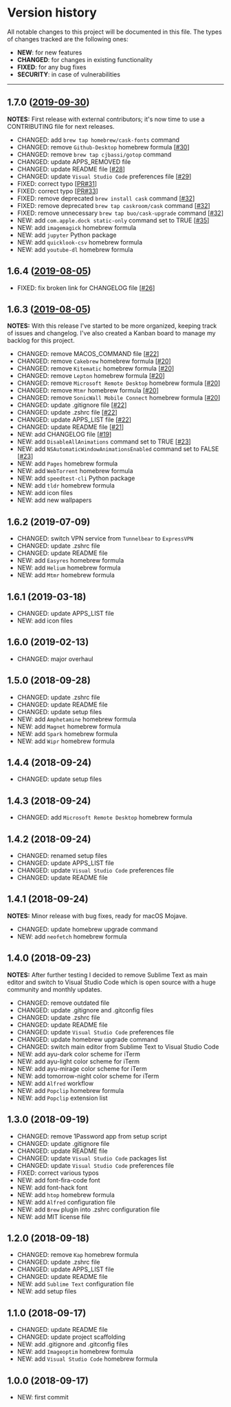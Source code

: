 # Version history

All notable changes to this project will be documented in this file. The types of changes tracked are the following ones:

* __NEW__: for new features
* __CHANGED__: for changes in existing functionality
* __FIXED__: for any bug fixes
* __SECURITY__: in case of vulnerabilities

---

## __1.7.0__ ([2019-09-30](https://github.com/MarioCatuogno/Clean-macOS/milestone/2))

__NOTES:__ First release with external contributors; it's now time to use a CONTRIBUTING file for next releases.

* CHANGED: add `brew tap homebrew/cask-fonts` command
* CHANGED: remove `Github-Desktop` homebrew formula [[#30](https://github.com/MarioCatuogno/Clean-macOS/issues/30)]
* CHANGED: remove `brew tap cjbassi/gotop` command
* CHANGED: update APPS_REMOVED file
* CHANGED: update README file [[#28](https://github.com/MarioCatuogno/Clean-macOS/issues/28)]
* CHANGED: update `Visual Studio Code` preferences file [[#29](https://github.com/MarioCatuogno/Clean-macOS/issues/29)]
* FIXED: correct typo [[PR#31](https://github.com/MarioCatuogno/Clean-macOS/pull/31)]
* FIXED: correct typo [[PR#33](https://github.com/MarioCatuogno/Clean-macOS/pull/33)]
* FIXED: remove deprecated `brew install cask` command [[#32](https://github.com/MarioCatuogno/Clean-macOS/issues/32)]
* FIXED: remove deprecated `brew tap caskroom/cask` command [[#32](https://github.com/MarioCatuogno/Clean-macOS/issues/32)]
* FIXED: remove unnecessary `brew tap buo/cask-upgrade` command [[#32](https://github.com/MarioCatuogno/Clean-macOS/issues/32)]
* NEW: add `com.apple.dock static-only` command set to TRUE [[#35](https://github.com/MarioCatuogno/Clean-macOS/issues/35)]
* NEW: add `imagemagick` homebrew formula
* NEW: add `jupyter` Python package
* NEW: add `quicklook-csv` homebrew formula
* NEW: add `youtube-dl` homebrew formula

## __1.6.4__ ([2019-08-05](https://github.com/MarioCatuogno/Clean-macOS/milestone/3))

* FIXED: fix broken link for CHANGELOG file [[#26](https://github.com/MarioCatuogno/Clean-macOS/issues/26)]

## __1.6.3__ ([2019-08-05](https://github.com/MarioCatuogno/Clean-macOS/milestone/1))

__NOTES:__ With this release I've started to be more organized, keeping track of issues and changelog. I've also created a Kanban board to manage my backlog for this project.

* CHANGED: remove MACOS_COMMAND file [[#22](https://github.com/MarioCatuogno/Clean-macOS/issues/22)]
* CHANGED: remove `Cakebrew` homebrew formula [[#20](https://github.com/MarioCatuogno/Clean-macOS/issues/20)]
* CHANGED: remove `Kitematic` homebrew formula [[#20](https://github.com/MarioCatuogno/Clean-macOS/issues/20)]
* CHANGED: remove `Lepton` homebrew formula [[#20](https://github.com/MarioCatuogno/Clean-macOS/issues/20)]
* CHANGED: remove `Microsoft Remote Desktop` homebrew formula [[#20](https://github.com/MarioCatuogno/Clean-macOS/issues/20)]
* CHANGED: remove `Mtmr` homebrew formula [[#20](https://github.com/MarioCatuogno/Clean-macOS/issues/20)]
* CHANGED: remove `SonicWall Mobile Connect` homebrew formula [[#20](https://github.com/MarioCatuogno/Clean-macOS/issues/20)]
* CHANGED: update .gitignore file [[#22](https://github.com/MarioCatuogno/Clean-macOS/issues/22)]
* CHANGED: update .zshrc file [[#22](https://github.com/MarioCatuogno/Clean-macOS/issues/22)]
* CHANGED: update APPS_LIST file [[#22](https://github.com/MarioCatuogno/Clean-macOS/issues/22)]
* CHANGED: update README file [[#21](https://github.com/MarioCatuogno/Clean-macOS/issues/21)]
* NEW: add CHANGELOG file [[#19](https://github.com/MarioCatuogno/Clean-macOS/issues/19)]
* NEW: add `DisableAllAnimations` command set to TRUE [[#23](https://github.com/MarioCatuogno/Clean-macOS/issues/23)]
* NEW: add `NSAutomaticWindowAnimationsEnabled` command set to FALSE [[#23](https://github.com/MarioCatuogno/Clean-macOS/issues/23)]
* NEW: add `Pages` homebrew formula
* NEW: add `WebTorrent` homebrew formula
* NEW: add `speedtest-cli` Python package
* NEW: add `tldr` homebrew formula
* NEW: add icon files
* NEW: add new wallpapers

## __1.6.2__ (2019-07-09)

* CHANGED: switch VPN service from `Tunnelbear` to `ExpressVPN`
* CHANGED: update .zshrc file
* CHANGED: update README file
* NEW: add `Easyres` homebrew formula
* NEW: add `Helium` homebrew formula
* NEW: add `Mtmr` homebrew formula

## __1.6.1__ (2019-03-18)

* CHANGED: update APPS_LIST file
* NEW: add icon files

## __1.6.0__ (2019-02-13)

* CHANGED: major overhaul

## __1.5.0__ (2018-09-28)

* CHANGED: update .zshrc file
* CHANGED: update README file
* CHANGED: update setup files
* NEW: add `Amphetamine` homebrew formula
* NEW: add `Magnet` homebrew formula
* NEW: add `Spark` homebrew formula
* NEW: add `Wipr` homebrew formula

## __1.4.4__ (2018-09-24)

* CHANGED: update setup files

## __1.4.3__ (2018-09-24)

* CHANGED: add `Microsoft Remote Desktop` homebrew formula

## __1.4.2__ (2018-09-24)

* CHANGED: renamed setup files
* CHANGED: update APPS_LIST file
* CHANGED: update `Visual Studio Code` preferences file
* CHANGED: update README file

## __1.4.1__ (2018-09-24)

__NOTES:__ Minor release with bug fixes, ready for macOS Mojave.

* CHANGED: update homebrew upgrade command
* NEW: add `neofetch` homebrew formula

## __1.4.0__ (2018-09-23)

__NOTES:__ After further testing I decided to remove Sublime Text as main editor and switch to Visual Studio Code which is open source with a huge community and monthly updates.

* CHANGED: remove outdated file
* CHANGED: update .gitignore and .gitconfig files
* CHANGED: update .zshrc file
* CHANGED: update README file
* CHANGED: update `Visual Studio Code` preferences file
* CHANGED: update homebrew upgrade command
* CHANGED: switch main editor from Sublime Text to Visual Studio Code
* NEW: add ayu-dark color scheme for iTerm
* NEW: add ayu-light color scheme for iTerm
* NEW: add ayu-mirage color scheme for iTerm
* NEW: add tomorrow-night color scheme for iTerm
* NEW: add `Alfred` workflow
* NEW: add `Popclip` homebrew formula
* NEW: add `Popclip` extension list

## __1.3.0__ (2018-09-19)

* CHANGED: remove 1Password app from setup script
* CHANGED: update .gitignore file
* CHANGED: update README file
* CHANGED: update `Visual Studio Code` packages list
* CHANGED: update `Visual Studio Code` preferences file
* FIXED: correct various typos
* NEW: add font-fira-code font
* NEW: add font-hack font
* NEW: add `htop` homebrew formula
* NEW: add `Alfred` configuration file
* NEW: add `Brew` plugin into .zshrc configuration file
* NEW: add MIT license file

## __1.2.0__ (2018-09-18)

* CHANGED: remove `Kap` homebrew formula
* CHANGED: update .zshrc file
* CHANGED: update APPS_LIST file
* CHANGED: update README file
* NEW: add `Sublime Text` configuration file
* NEW: add setup files

## __1.1.0__ (2018-09-17)

* CHANGED: update README file
* CHANGED: update project scaffolding
* NEW: add .gitignore and .gitconfig files
* NEW: add `Imageoptim` homebrew formula
* NEW: add `Visual Studio Code` homebrew formula

## __1.0.0__ (2018-09-17)

* NEW: first commit
